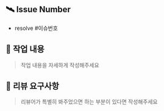 ## 🛰️ Issue Number
- resolve #이슈번호

## 📝 작업 내용
> 작업 내용을 자세하게 작성해주세요

## 💬 리뷰 요구사항
> 리뷰어가 특별히 봐주었으면 하는 부분이 있다면 작성해주세요
